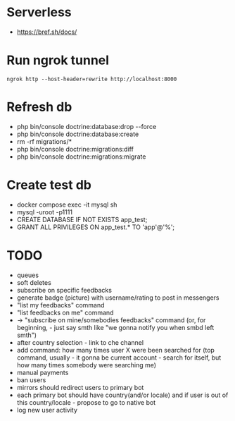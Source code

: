 # Serverless
* https://bref.sh/docs/

# Run ngrok tunnel
`ngrok http --host-header=rewrite http://localhost:8000`

# Refresh db
* php bin/console doctrine:database:drop --force
* php bin/console doctrine:database:create
* rm -rf migrations/*
* php bin/console doctrine:migrations:diff
* php bin/console doctrine:migrations:migrate

# Create test db
* docker compose exec -it mysql sh
* mysql -uroot -p1111
* CREATE DATABASE IF NOT EXISTS app_test;
* GRANT ALL PRIVILEGES ON app_test.* TO 'app'@'%';

# TODO
* queues
* soft deletes
* subscribe on specific feedbacks
* generate badge (picture) with username/rating to post in messengers
* "list my feedbacks" command
* "list feedbacks on me" command
* -> "subscribe on mine/somebodies feedbacks" command (or, for beginning, - just say smth like "we gonna notify you when smbd left smth")
* after country selection - link to che channel
* add command: how many times user X were been searched for (top command, usually - it gonna be current account - search for itself, but how many times somebody were searching me)
* manual payments
* ban users
* mirrors should redirect users to primary bot
* each primary bot should have country(and/or locale) and if user is out of this country/locale - propose to go to native bot
* log new user activity